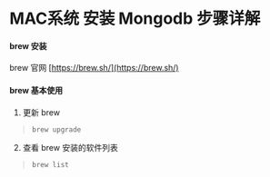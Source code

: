 # MAC系统 安装 Mongodb 步骤详解

#### brew 安装

brew 官网 [https://brew.sh/](https://brew.sh/)

#### brew 基本使用

1. 更新 brew

>`brew upgrade`

2. 查看 brew 安装的软件列表

>`brew list`

  
